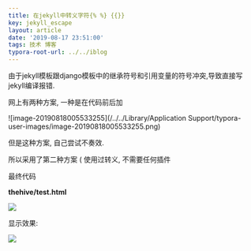 ```yaml
---
title: 在jekyll中转义字符{% %} {{}}
key: jekyll_escape
layout: article
date: '2019-08-17 23:51:00'
tags: 技术 博客
typora-root-url: ../../iblog
---
```


由于jekyll模板跟django模板中的继承符号和引用变量的符号冲突,导致直接写jekyll编译报错.

网上有两种方案, 一种是在代码前后加

![image-20190818005533255](/../../Library/Application Support/typora-user-images/image-20190818005533255.png)

但是这种方案, 自己尝试不奏效.

所以采用了第二种方案 ( 使用过转义, 不需要任何插件

最终代码

**thehive/test.html**

![](http://img.azhangbaobao.cn/img/20190817235102.png)

显示效果:

![](http://img.azhangbaobao.cn/img/20190817235139.png)